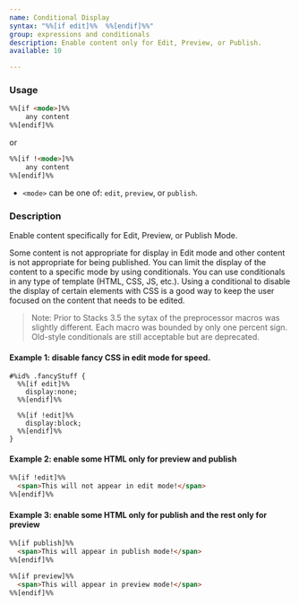 ```yaml
---
name: Conditional Display
syntax: "%%[if edit]%%  %%[endif]%%"
group: expressions and conditionals
description: Enable content only for Edit, Preview, or Publish.
available: 10

---
```




### Usage

```html
%%[if <mode>]%%  
    any content
%%[endif]%%  
```

or

```html
%%[if !<mode>]%%  
    any content
%%[endif]%%  
```

 - `<mode>` can be one of: `edit`, `preview`, or `publish`.


### Description

Enable content specifically for Edit, Preview, or Publish Mode. 

Some content is not appropriate for display in Edit mode and other content is not appropriate for being published. You can limit the display of the content to a specific mode by using conditionals. You can use conditionals in any type of template (HTML, CSS, JS, etc.). Using a conditional to disable the display of certain elements with CSS is a good way to keep the user focused on the content that needs to be edited.

> Note: Prior to Stacks 3.5 the sytax of the preprocessor macros was slightly different. Each macro was bounded by only one percent sign. Old-style conditionals are still acceptable but are deprecated.

#### Example 1: disable fancy CSS in edit mode for speed.

```
#%id% .fancyStuff {  
  %%[if edit]%%  
    display:none;  
  %%[endif]%%

  %%[if !edit]%%  
    display:block;  
  %%[endif]%%  
}  
```


#### Example 2:  enable some HTML only for preview and publish

```html
%%[if !edit]%%
  <span>This will not appear in edit mode!</span>
%%[endif]%%
```




#### Example 3:  enable some HTML only for publish and the rest only for preview

```html
%%[if publish]%%
  <span>This will appear in publish mode!</span>
%%[endif]%%

%%[if preview]%%
  <span>This will appear in preview mode!</span>
%%[endif]%%
```










